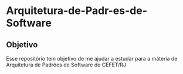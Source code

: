 # Arquitetura-de-Padr-es-de-Software

## Objetivo

Esse repositório tem objetivo de me ajudar a estudar para a máteria de Arquitetura de Padrões de Software do CEFET/RJ